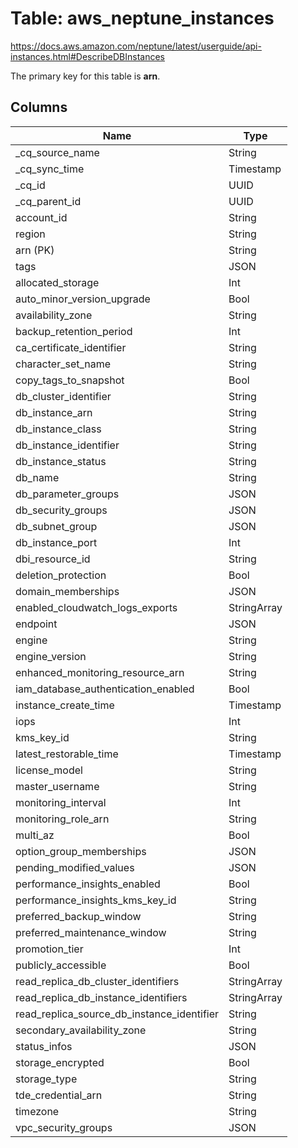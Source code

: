 # Table: aws_neptune_instances

https://docs.aws.amazon.com/neptune/latest/userguide/api-instances.html#DescribeDBInstances

The primary key for this table is **arn**.

## Columns

| Name          | Type          |
| ------------- | ------------- |
|_cq_source_name|String|
|_cq_sync_time|Timestamp|
|_cq_id|UUID|
|_cq_parent_id|UUID|
|account_id|String|
|region|String|
|arn (PK)|String|
|tags|JSON|
|allocated_storage|Int|
|auto_minor_version_upgrade|Bool|
|availability_zone|String|
|backup_retention_period|Int|
|ca_certificate_identifier|String|
|character_set_name|String|
|copy_tags_to_snapshot|Bool|
|db_cluster_identifier|String|
|db_instance_arn|String|
|db_instance_class|String|
|db_instance_identifier|String|
|db_instance_status|String|
|db_name|String|
|db_parameter_groups|JSON|
|db_security_groups|JSON|
|db_subnet_group|JSON|
|db_instance_port|Int|
|dbi_resource_id|String|
|deletion_protection|Bool|
|domain_memberships|JSON|
|enabled_cloudwatch_logs_exports|StringArray|
|endpoint|JSON|
|engine|String|
|engine_version|String|
|enhanced_monitoring_resource_arn|String|
|iam_database_authentication_enabled|Bool|
|instance_create_time|Timestamp|
|iops|Int|
|kms_key_id|String|
|latest_restorable_time|Timestamp|
|license_model|String|
|master_username|String|
|monitoring_interval|Int|
|monitoring_role_arn|String|
|multi_az|Bool|
|option_group_memberships|JSON|
|pending_modified_values|JSON|
|performance_insights_enabled|Bool|
|performance_insights_kms_key_id|String|
|preferred_backup_window|String|
|preferred_maintenance_window|String|
|promotion_tier|Int|
|publicly_accessible|Bool|
|read_replica_db_cluster_identifiers|StringArray|
|read_replica_db_instance_identifiers|StringArray|
|read_replica_source_db_instance_identifier|String|
|secondary_availability_zone|String|
|status_infos|JSON|
|storage_encrypted|Bool|
|storage_type|String|
|tde_credential_arn|String|
|timezone|String|
|vpc_security_groups|JSON|